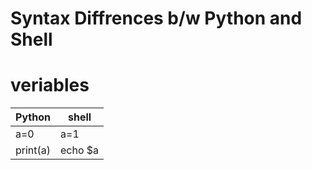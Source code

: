 # Syntax Diffrences b/w Python and Shell
# veriables
| Python | shell |
| --- | --- |
|a=0|a=1|
|print(a)|echo $a|

